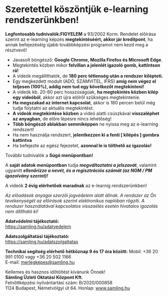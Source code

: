 # Szeretettel köszöntjük e-learning rendszerünkben!

**Legfontosabb tudnivalók:FIGYELEM** a 93/2002 Korm. Rendelet előírása szerint az e-learning képzés **megtekintéséért, akkor jár kreditpont**, ha annak befejezéséig újabb továbbképzési programot nem kezd meg a résztvevő!

* Javasolt böngésző: **Google Chrome, Mozilla Firefox és Microsoft Edge**.
* Megtekintés közben mikor **felvillan a jelenlét igazoló gomb, kattintson rá!**
* A videók megállíthatók, de **180 perc tétlenség után a rendszer kilépteti.**
* Egy megkezdett modult (ADÓ, SZÁMVITEL, IFRS) **amíg nem végez el teljesen (100%), addig nem tud egy következőt megtekinteni!**
* A videók kb. 20-60 perc hosszúságúak, **ha megtekintés közben kilép egy videóból**, akkor azt újra elölről szükséges megtekintenie.
* **Ha megszakad az internet kapcsolat**, akkor is 180 percen belül még tudja folytatni az aktuális megtekintést.
* **A videók megtekintése közben** a videó alatti csúszkával **visszaléphet az anyagban**, de előre lépésre nincs lehetőség!
* **Több böngésző ablakban semmiképpen** ne nyissa meg az e-learning rendszert!
* Ha nem használja rendszert, **jelentkezzen ki a fenti [ kilépés ] gombra kattintva**
* Ha befejezte az egész fejezetet, **azonnal le is tölthető az igazolás!**

További tudnivalók a **Súgó menüpontban!**

A **saját adatok menüpontban** tudja ***megváltoztatni a jelszavát***, valamint ugyanitt ***ellenőrizze a nevét, és a regisztrációs számát (az NGM / PM igazolvány szerint)!***

A videók **2 évig elérhetőek maradnak** az e-learnig rendszerünkben!

*Az előadások anyagai szerzői jogvédelem alatt állnak. A rendszer az Ön tevékenységét az előírások szerint elektronikus naplóban rögzíti. A rendszer használatával kapcsolatos visszaélés esetén hivatalos igazolás nem állítható ki!*

**Adatvédelmi tájékoztató:**  
https://samling.hu/adatvedelem

**Adatszolgáltatási tájékoztató:**  
https://samling.hu/adatszolgaltatas

**Technikai segítség elérhető hétköznap 9 és 17 óra között:**
Mobil: +36 20 991 0100 vagy +36 20 502 1166  
E-mail: merlegkepes@samling.hu

Kellemes és hasznos időtöltést kívánunk Önnek!  
**Sämling Üzleti Oktatási Központ Kft.**  
Felnőttképzési nyilvántartási szám: B/2020/000858  
1124 Budapest, Németvölgyi út 64. Honlap: www.samling.hu
